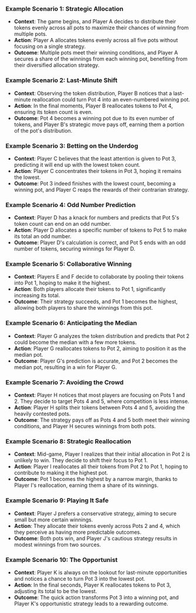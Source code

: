 ### Example Scenario 1: Strategic Allocation

- **Context**: The game begins, and Player A decides to distribute their tokens evenly across all pots to maximize their chances of winning from multiple pots.
- **Action**: Player A allocates tokens evenly across all five pots without focusing on a single strategy.
- **Outcome**: Multiple pots meet their winning conditions, and Player A secures a share of the winnings from each winning pot, benefiting from their diversified allocation strategy.

### Example Scenario 2: Last-Minute Shift

- **Context**: Observing the token distribution, Player B notices that a last-minute reallocation could turn Pot 4 into an even-numbered winning pot.
- **Action**: In the final moments, Player B reallocates tokens to Pot 4, ensuring its token count is even.
- **Outcome**: Pot 4 becomes a winning pot due to its even number of tokens, and Player B's strategic move pays off, earning them a portion of the pot's distribution.

### Example Scenario 3: Betting on the Underdog

- **Context**: Player C believes that the least attention is given to Pot 3, predicting it will end up with the lowest token count.
- **Action**: Player C concentrates their tokens in Pot 3, hoping it remains the lowest.
- **Outcome**: Pot 3 indeed finishes with the lowest count, becoming a winning pot, and Player C reaps the rewards of their contrarian strategy.

### Example Scenario 4: Odd Number Prediction

- **Context**: Player D has a knack for numbers and predicts that Pot 5's token count can end on an odd number.
- **Action**: Player D allocates a specific number of tokens to Pot 5 to make its total an odd number.
- **Outcome**: Player D's calculation is correct, and Pot 5 ends with an odd number of tokens, securing winnings for Player D.

### Example Scenario 5: Collaborative Winning

- **Context**: Players E and F decide to collaborate by pooling their tokens into Pot 1, hoping to make it the highest.
- **Action**: Both players allocate their tokens to Pot 1, significantly increasing its total.
- **Outcome**: Their strategy succeeds, and Pot 1 becomes the highest, allowing both players to share the winnings from this pot.

### Example Scenario 6: Anticipating the Median

- **Context**: Player G analyzes the token distribution and predicts that Pot 2 could become the median with a few more tokens.
- **Action**: Player G reallocates tokens to Pot 2, aiming to position it as the median pot.
- **Outcome**: Player G's prediction is accurate, and Pot 2 becomes the median pot, resulting in a win for Player G.

### Example Scenario 7: Avoiding the Crowd

- **Context**: Player H notices that most players are focusing on Pots 1 and 2. They decide to target Pots 4 and 5, where competition is less intense.
- **Action**: Player H splits their tokens between Pots 4 and 5, avoiding the heavily contested pots.
- **Outcome**: The strategy pays off as Pots 4 and 5 both meet their winning conditions, and Player H secures winnings from both pots.

### Example Scenario 8: Strategic Reallocation

- **Context**: Mid-game, Player I realizes that their initial allocation in Pot 2 is unlikely to win. They decide to shift their focus to Pot 1.
- **Action**: Player I reallocates all their tokens from Pot 2 to Pot 1, hoping to contribute to making it the highest pot.
- **Outcome**: Pot 1 becomes the highest by a narrow margin, thanks to Player I's reallocation, earning them a share of its winnings.

### Example Scenario 9: Playing It Safe

- **Context**: Player J prefers a conservative strategy, aiming to secure small but more certain winnings.
- **Action**: They allocate their tokens evenly across Pots 2 and 4, which they perceive as having more predictable outcomes.
- **Outcome**: Both pots win, and Player J's cautious strategy results in modest winnings from two sources.

### Example Scenario 10: The Opportunist

- **Context**: Player K is always on the lookout for last-minute opportunities and notices a chance to turn Pot 3 into the lowest pot.
- **Action**: In the final seconds, Player K reallocates tokens to Pot 3, adjusting its total to be the lowest.
- **Outcome**: The quick action transforms Pot 3 into a winning pot, and Player K's opportunistic strategy leads to a rewarding outcome.